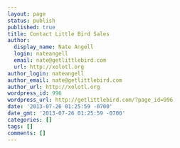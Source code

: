 ```yaml
---
layout: page
status: publish
published: true
title: Contact Little Bird Sales
author:
  display_name: Nate Angell
  login: nateangell
  email: nate@getlittlebird.com
  url: http://xolotl.org
author_login: nateangell
author_email: nate@getlittlebird.com
author_url: http://xolotl.org
wordpress_id: 996
wordpress_url: http://getlittlebird.com/?page_id=996
date: '2013-07-26 01:25:59 -0700'
date_gmt: '2013-07-26 01:25:59 -0700'
categories: []
tags: []
comments: []
---
```

<p><script charset="utf-8" src="//js.hubspot.com/forms/current.js"></script><br />
<script><br />
  hbspt.forms.create({<br />
    portalId: '209207',<br />
    formId: '9efe0f4d-7011-4812-a343-e3d9818b20b4'<br />
  });<br />
</script></p>
